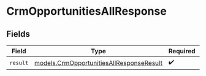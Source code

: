 # CrmOpportunitiesAllResponse


## Fields

| Field                                                                                      | Type                                                                                       | Required                                                                                   | Description                                                                                |
| ------------------------------------------------------------------------------------------ | ------------------------------------------------------------------------------------------ | ------------------------------------------------------------------------------------------ | ------------------------------------------------------------------------------------------ |
| `result`                                                                                   | [models.CrmOpportunitiesAllResponseResult](../models/crmopportunitiesallresponseresult.md) | :heavy_check_mark:                                                                         | N/A                                                                                        |